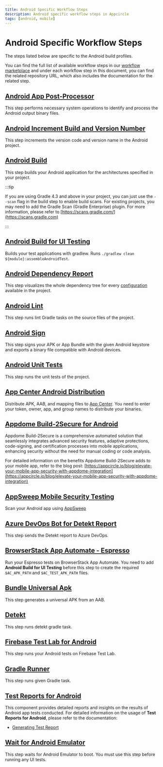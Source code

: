 ```yaml
---
title: Android Specific Workflow Steps
description: Android specific workflow steps in Appcircle
tags: [android, mobile]
---
```


# Android Specific Workflow Steps

The steps listed below are specific to the Android build profiles.

You can find the full list of available workflow steps in our [workflow marketplace](https://github.com/appcircleio/appcircle-workflow-components) and under each workflow step in this document, you can find the related repository URL, which also includes the documentation for the related step.

## [Android App Post-Processor](/workflows/android-specific-workflow-steps/app-post-processor)

This step performs necessary system operations to identify and process the Android output binary files.

## [Android Increment Build and Version Number](/workflows/android-specific-workflow-steps/increment-build-and-version-number)

This step increments the version code and version name in the Android project.

## [Android Build](/workflows/android-specific-workflow-steps/android-build)

This step builds your Android application for the architectures specified in your project.

:::tip

If you are using Gradle 4.3 and above in your project, you can just use the `--scan` flag in the build step to enable build scans. For existing projects, you may need to add the Gradle Scan (Gradle Enterprise) plugin. For more information, please refer to [https://scans.gradle.com/](https://scans.gradle.com)

:::

## [Android Build for UI Testing](/workflows/android-specific-workflow-steps/android-build-for-ui-testing)

Builds your test applications with gradlew. Runs `./gradlew clean ${module}:assembleAndroidTest`.

## [Android Dependency Report](/workflows/android-specific-workflow-steps/android-dependency-report)

This step visualizes the whole dependency tree for every [configuration](https://docs.gradle.org/current/userguide/declaring_dependencies.html#sec:what-are-dependency-configurations) available in the project.

## [Android Lint](/workflows/android-specific-workflow-steps/lint)

This step runs lint Gradle tasks on the source files of the project.

## [Android Sign](/workflows/android-specific-workflow-steps/android-sign)

This step signs your APK or App Bundle with the given Android keystore and exports a binary file compatible with Android devices.

## [Android Unit Tests](/workflows/android-specific-workflow-steps/android-unit-tests)

This step runs the unit tests of the project.

## [App Center Android Distribution](/workflows/android-specific-workflow-steps/app-center-android-distribution)

Distribute APK, AAB, and mapping files to [App Center](https://appcenter.ms/). You need to enter your token, owner, app, and group names to distribute your binaries.

## [Appdome Build-2Secure for Android](/workflows/android-specific-workflow-steps/appdome-build-to-secure-for-android)

Appdome Build-2Secure is a comprehensive automated solution that seamlessly integrates advanced security features, adaptive protections, code-signing, and certification processes into mobile applications, enhancing security without the need for manual coding or code analysis.

For detailed information on the benefits Appdome Build-2Secure adds to your mobile app, refer to the blog post:
[https://appcircle.io/blog/elevate-your-mobile-app-security-with-appdome-integration](https://appcircle.io/blog/elevate-your-mobile-app-security-with-appdome-integration)

## [AppSweep Mobile Security Testing](/workflows/android-specific-workflow-steps/appsweep-mobile-security-testing)

Scan your Android app using [AppSweep](https://appsweep.guardsquare.com)

## [Azure DevOps Bot for Detekt Report](/workflows/android-specific-workflow-steps/azure-bot-for-detekt-report)

This step sends the Detekt report to Azure DevOps.

## [BrowserStack App Automate - Espresso](/workflows/android-specific-workflow-steps/browserstack-app-automate-espresso)

Run your Espresso tests on BrowserStack App Automate. You need to add **Android Build for UI Testing** before this step to create the required `$AC_APK_PATH` and `$AC_TEST_APK_PATH` files.

## [Bundle Universal Apk](/workflows/android-specific-workflow-steps/bundle-universal-apk)

This step generates a universal APK from an AAB.

## [Detekt](/workflows/android-specific-workflow-steps/detekt)

This step runs detekt gradle task.

## [Firebase Test Lab for Android](/workflows/android-specific-workflow-steps/firebase-test-lab)

This step runs your Android tests on Firebase Test Lab.

## [Gradle Runner](/workflows/android-specific-workflow-steps/gradle-runner)

This step runs given Gradle task.

## [Test Reports for Android](/workflows/android-specific-workflow-steps/test-reports-for-android)

This component provides detailed reports and insights on the results of Android app tests conducted.
For detailed information on the usage of **Test Reports for Android**, please refer to the documentation:

- [Generating Test Report](/continuous-testing/android-testing/running-android-unit-tests#generating-test-report)

## [Wait for Android Emulator](/workflows/android-specific-workflow-steps/wait-for-android-emulator)

This step waits for Android Emulator to boot. You must use this step before running any UI tests.